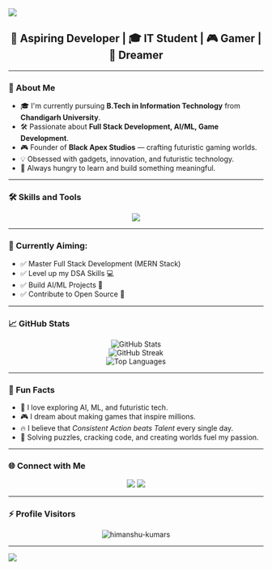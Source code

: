 
<img align="center" src="https://capsule-render.vercel.app/api?type=waving&color=0abde3&height=250&section=header&text=Hi%20I'm%20Himanshu%20Kumar!🚀&fontSize=50&fontColor=ffffff" />

<h2 align="center">🚀 Aspiring Developer | 🎓 IT Student | 🎮 Gamer | 🚀 Dreamer</h2>

---

### 🌟 About Me

- 🎓 I'm currently pursuing **B.Tech in Information Technology** from **Chandigarh University**.
- 🛠️ Passionate about **Full Stack Development, AI/ML, Game Development**.
- 🎮 Founder of **Black Apex Studios** — crafting futuristic gaming worlds.
- 💡 Obsessed with gadgets, innovation, and futuristic technology.
- 🚀 Always hungry to learn and build something meaningful.

---

### 🛠️ Skills and Tools

<p align="center">
  <img src="https://skillicons.dev/icons?i=cpp,python,html,css,js,git,github,vscode,linux" />
</p>

---

### 🎯 Currently Aiming:

- ✅ Master Full Stack Development (MERN Stack)
- ✅ Level up my DSA Skills 💻
- ✅ Build AI/ML Projects 🤖
- ✅ Contribute to Open Source 🚀

---

### 📈 GitHub Stats

<p align="center">
  <img src="https://github-readme-stats.vercel.app/api?username=himanshu-kumars&show_icons=true&theme=radical" alt="GitHub Stats" />
  <br />
  <img src="https://github-readme-streak-stats.herokuapp.com/?user=himanshu-kumars&theme=radical" alt="GitHub Streak" />
  <br />
  <img src="https://github-readme-stats.vercel.app/api/top-langs/?username=himanshu-kumars&layout=compact&theme=radical" alt="Top Languages" />
</p>

---

### 🧠 Fun Facts

- 🤖 I love exploring AI, ML, and futuristic tech.
- 🎮 I dream about making games that inspire millions.
- 🔥 I believe that *Consistent Action beats Talent* every single day.
- 🧩 Solving puzzles, cracking code, and creating worlds fuel my passion.

---

### 🌐 Connect with Me

<p align="center">
  <a href="https://www.linkedin.com/" target="_blank"><img src="https://img.shields.io/badge/LinkedIn-blue?style=for-the-badge&logo=linkedin&logoColor=white" /></a>
  <a href="mailto:your-email@example.com"><img src="https://img.shields.io/badge/Gmail-red?style=for-the-badge&logo=gmail&logoColor=white" /></a>
</p>

---

### ⚡ Profile Visitors

<p align="center">
  <img src="https://komarev.com/ghpvc/?username=himanshu-kumars&label=Profile%20views&color=0abde3&style=flat" alt="himanshu-kumars" />
</p>

---

<img align="center" src="https://capsule-render.vercel.app/api?type=waving&color=0abde3&height=200&section=footer" />
